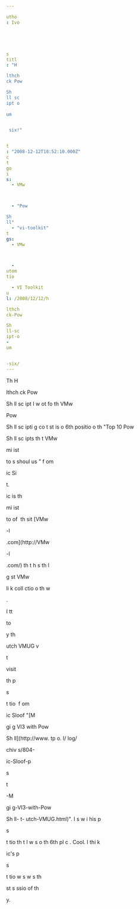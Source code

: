 ```yaml
---

utho
: Ivo 





s
titl
: "H

lthch
ck Pow

Sh
ll sc
ipt o
 
um


 six!"


t
: "2008-12-12T18:52:10.000Z"
c
t
go
i
s: 
  - VMw



  - "Pow

Sh
ll"
  - "vi-toolkit"
t
gs:
  - VMw



  - 
utom
tio

  - VI Toolkit
u
l: /2008/12/12/h

lthch
ck-Pow

Sh
ll-sc
ipt-o
-
um


-six/
---
```


Th
 H

lthch
ck Pow

Sh
ll sc
ipt I w
ot
 fo
 th
 VMw


 Pow

Sh
ll sc
ipti
g co
t
st is o
 6th positio
 o
 th
 "Top 10 Pow

Sh
ll sc
ipts th
t VMw


 

mi
ist

to
s shoul
 us
" f
om 

ic Si



t. 

ic is th
 

mi
ist

to
 of  th
 sit
 [VMw


-l


.com](http://VMw


-l


.com/) th
t h
s th
 l

g
st VMw


 li
k coll
ctio
 o
 th
 w

.

I 
tt




 to

y th
 
utch VMUG 
v

t 


 visit

 th
 p

s

t
tio
 f
om 

ic Sloof "[M


gi
g VI3 with Pow

Sh
ll](http://www.
tp
o.
l/
log/

chiv
s/804-

ic-Sloof-p

s

t

-M


gi
g-VI3-with-Pow

Sh
ll-
t-
utch-VMUG.html)". I s
w i
 his p

s

t
tio
 th
t I w
s o
 th
 6th pl
c
. Cool. I thi
k 

ic's p

s

t
tio
 w
s w
s th
 

st s
ssio
 of th
 

y.






